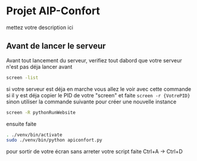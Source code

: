 # Projet AIP-Confort

mettez votre description ici

## Avant de lancer le serveur

Avant tout lancement du serveur, verifiez tout dabord que votre serveur n'est pas déja lancer avant
```bash
screen -list
```
si votre serveur est déja en marche vous allez le voir avec cette commande
si il y est déja copier le PID de votre "screen" et faite `screen -r {VotrePID}`
sinon utiliser la commande suivante pour créer une nouvelle instance
```bash
screen -R pythonRunWebsite
```
ensuite faite
```bash
. ./venv/bin/activate
sudo ./venv/bin/python apiconfort.py
```
pour sortir de votre écran sans arreter votre script faite Ctrl+A -> Ctrl+D

